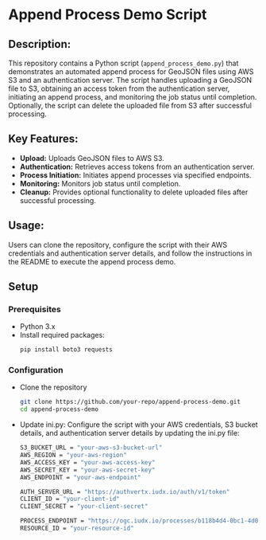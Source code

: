 # Append Process Demo Script

## Description:

This repository contains a Python script (`append_process_demo.py`) that demonstrates an automated append process for GeoJSON files using AWS S3 and an authentication server. The script handles uploading a GeoJSON file to S3, obtaining an access token from the authentication server, initiating an append process, and monitoring the job status until completion. Optionally, the script can delete the uploaded file from S3 after successful processing.

## Key Features:

- **Upload:** Uploads GeoJSON files to AWS S3.
- **Authentication:** Retrieves access tokens from an authentication server.
- **Process Initiation:** Initiates append processes via specified endpoints.
- **Monitoring:** Monitors job status until completion.
- **Cleanup:** Provides optional functionality to delete uploaded files after successful processing.
  
## Usage:

Users can clone the repository, configure the script with their AWS credentials and authentication server details, and follow the instructions in the README to execute the append process demo.

## Setup

### Prerequisites

- Python 3.x
- Install required packages:
  ```bash
  pip install boto3 requests

### Configuration
- Clone the repository
  ```bash
  git clone https://github.com/your-repo/append-process-demo.git
  cd append-process-demo
  
- Update ini.py:
  Configure the script with your AWS credentials, S3 bucket details, and authentication server details by updating the ini.py file:
  ```bash
  S3_BUCKET_URL = "your-aws-s3-bucket-url"
  AWS_REGION = "your-aws-region"
  AWS_ACCESS_KEY = "your-aws-access-key"
  AWS_SECRET_KEY = "your-aws-secret-key"
  AWS_ENDPOINT = "your-aws-endpoint"

  AUTH_SERVER_URL = "https://authvertx.iudx.io/auth/v1/token"
  CLIENT_ID = "your-client-id"
  CLIENT_SECRET = "your-client-secret"

  PROCESS_ENDPOINT = "https://ogc.iudx.io/processes/b118b4d4-0bc1-4d0b-b137-fdf5b0558c1d/execution"
  RESOURCE_ID = "your-resource-id"


  
